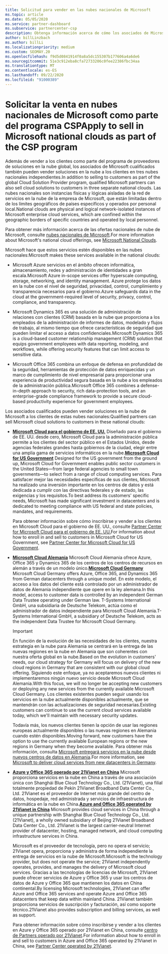 ```yaml
---
title: Solicitud para vender en las nubes nacionales de Microsoft
ms.topic: article
ms.date: 05/05/2020
ms.service: partner-dashboard
ms.subservice: partnercenter-csp
description: Obtenga información acerca de cómo los asociados de Microsoft en el programa proveedor de soluciones en la nube pueden vender a los clientes inscritos en nubes nacionales admitidas.
author: billLinzbach
ms.author: billLi
ms.localizationpriority: medium
ms.custom: SEOMAY.20
ms.openlocfilehash: f9d5d0841914f0a8a5dc155307b177606a4a6de6
ms.sourcegitcommit: 51e3c912eba8cfa72733206c0fee22386fbc34aa
ms.translationtype: MT
ms.contentlocale: es-ES
ms.lasthandoff: 09/22/2020
ms.locfileid: "91000389"
---
```

# <a name="apply-to-sell-in-microsoft-national-clouds-as-part-of-the-csp-program"></a><span data-ttu-id="e207b-103">Solicitar la venta en nubes nacionales de Microsoft como parte del programa CSP</span><span class="sxs-lookup"><span data-stu-id="e207b-103">Apply to sell in Microsoft national clouds as part of the CSP program</span></span>

<span data-ttu-id="e207b-104">Además de vender a los clientes como parte del programa de proveedores de soluciones en la nube global, los asociados de Microsoft cualificados también pueden vender soluciones en la nube a los clientes en tres nubes nacionales independientes.</span><span class="sxs-lookup"><span data-stu-id="e207b-104">In addition to selling to customers as part of the global Cloud Solution Provider program, qualified Microsoft partners can also sell cloud solutions to customers in three separate national clouds.</span></span> <span data-ttu-id="e207b-105">Las nubes nacionales son instancias físicas y lógicas aisladas de la red de servicios en la nube de la empresa de Microsoft, que están limitadas dentro de los límites geográficos de países específicos y operados por personal local.</span><span class="sxs-lookup"><span data-stu-id="e207b-105">National clouds are physical and logical network-isolated instances of Microsoft enterprise cloud services, which are confined within the geographic borders of specific countries and operated by local personnel.</span></span> 

<span data-ttu-id="e207b-106">Para obtener más información acerca de las ofertas nacionales de nube de Microsoft, consulte [nubes nacionales de Microsoft](https://www.microsoft.com/trustcenter/cloudservices/nationalcloud).</span><span class="sxs-lookup"><span data-stu-id="e207b-106">For more information about Microsoft's national cloud offerings, see [Microsoft National Clouds](https://www.microsoft.com/trustcenter/cloudservices/nationalcloud).</span></span>

<span data-ttu-id="e207b-107">Microsoft hace que estos servicios estén disponibles en las nubes nacionales:</span><span class="sxs-lookup"><span data-stu-id="e207b-107">Microsoft makes these services available in the national clouds:</span></span>

-   <span data-ttu-id="e207b-108">Microsoft Azure servicios en el ámbito ofrecen informática, almacenamiento, redes y administración de identidades a gran escala.</span><span class="sxs-lookup"><span data-stu-id="e207b-108">Microsoft Azure in-scope services offer hyperscale computing, storage, networking, and identity management.</span></span> <span data-ttu-id="e207b-109">Azure protege los datos en la nube con el nivel de seguridad, privacidad, control, cumplimiento y transparencia necesarios para el gobierno.</span><span class="sxs-lookup"><span data-stu-id="e207b-109">Azure safeguards data in the cloud at the government-required level of security, privacy, control, compliance, and transparency.</span></span>

-   <span data-ttu-id="e207b-110">Microsoft Dynamics 365 es una solución de administración de relaciones con clientes (CRM) basada en la nube que proporciona a los empleados de la administración de informes de datos, modelado y flujos de trabajo, al mismo tiempo que ofrece características de seguridad que pueden limitar el acceso a datos confidenciales.</span><span class="sxs-lookup"><span data-stu-id="e207b-110">Microsoft Dynamics 365 is a cloud-based customer relationship management (CRM) solution that equips government employees with data reporting, modeling, and workflows, while offering security features that can limit access to sensitive data.</span></span>

-   <span data-ttu-id="e207b-111">Microsoft Office 365 combina un enfoque de defensa en profundidad de la seguridad, herramientas de protección de datos enriquecidas y un marco de cumplimiento de nivel empresarial para proporcionar una experiencia de productividad segura basada en la nube a los empleados de la administración pública.</span><span class="sxs-lookup"><span data-stu-id="e207b-111">Microsoft Office 365 combines a defense-in-depth approach to security, rich data-protection tools, and an enterprise-grade compliance framework to provide a secure cloud-based productivity experience for government employees.</span></span>

<span data-ttu-id="e207b-112">Los asociados cualificados pueden vender soluciones en la nube de Microsoft a los clientes de estas nubes nacionales:</span><span class="sxs-lookup"><span data-stu-id="e207b-112">Qualified partners can sell Microsoft cloud solutions to customers in these national clouds:</span></span>

-   <span data-ttu-id="e207b-113">[**Microsoft Cloud para el gobierno de EE. UU.**](https://www.microsoft.com/trustcenter/cloudservices/nationalcloud#Microsoft_Cloud_for_US) Diseñado para el gobierno de EE. UU. desde cero, Microsoft Cloud para la administración pública permite a los clientes del sector público en el Estados Unidos, desde agencias federales grandes hasta gobiernos de la ciudad, elegir entre una amplia gama de servicios informáticos en la nube.</span><span class="sxs-lookup"><span data-stu-id="e207b-113">[**Microsoft Cloud for US Government**](https://www.microsoft.com/trustcenter/cloudservices/nationalcloud#Microsoft_Cloud_for_US) Designed for the US government from the ground up, Microsoft Cloud for Government enables public sector customers in the United States—from large federal agencies to small town governments—to select from a range of cloud computing services.</span></span> <span data-ttu-id="e207b-114">Para satisfacer mejor las necesidades específicas de sus clientes, Microsoft ha realizado una inversión importante en los centros de datos y está dedicada a cumplir con las directivas federales y de estado, las exigencias y los requisitos.</span><span class="sxs-lookup"><span data-stu-id="e207b-114">To best address its customers' specific needs, Microsoft has made significant investment in datacenters and is dedicated to meeting compliance with US federal and state policies, mandates, and requirements.</span></span> 

    <span data-ttu-id="e207b-115">Para obtener información sobre cómo inscribirse y vender a los clientes en Microsoft Cloud para el gobierno de EE. UU., consulte [Partner Center for Microsoft Cloud para el gobierno de EE. UU.](partner-center-for-microsoft-us-govt-cloud.md)</span><span class="sxs-lookup"><span data-stu-id="e207b-115">For information about how to enroll in and sell to customers in Microsoft Cloud for US Government, see [Partner Center for Microsoft Cloud for US Government](partner-center-for-microsoft-us-govt-cloud.md).</span></span>

-   <span data-ttu-id="e207b-116">[**Microsoft Cloud Alemania**](https://www.microsoft.com/trustcenter/cloudservices/nationalcloud#Microsoft_Cloud_Germany) Microsoft Cloud Alemania ofrece Azure, Office 365 y Dynamics 365 de los centros de los centros de recursos en alemán a través de un modelo único.</span><span class="sxs-lookup"><span data-stu-id="e207b-116">[**Microsoft Cloud Germany**](https://www.microsoft.com/trustcenter/cloudservices/nationalcloud#Microsoft_Cloud_Germany) Microsoft Cloud Germany offers Azure, Office 365, and Dynamics 365 from German datacenters through a unique model.</span></span> <span data-ttu-id="e207b-117">En este modelo, el acceso a los datos del cliente está controlado por un administrador de datos de Alemania independiente que opere en la ley alemana.</span><span class="sxs-lookup"><span data-stu-id="e207b-117">In this model, access to customer data is controlled by an independent German Data Trustee operating under German law.</span></span> <span data-ttu-id="e207b-118">T-Systems International GmbH, una subsidiaria de Deutsche Telekom, actúa como el administrador de datos independiente para Microsoft Cloud Alemania.</span><span class="sxs-lookup"><span data-stu-id="e207b-118">T-Systems International GmbH, a subsidiary of Deutsche Telekom, acts as the independent Data Trustee for Microsoft Cloud Germany.</span></span>

    > [!IMPORTANT]  
    > <span data-ttu-id="e207b-119">En función de la evolución de las necesidades de los clientes, nuestra estrategia en la nube para Alemania se centrará en la entrega de las nuevas regiones en la nube en Alemania que son coherentes con nuestra oferta global en la nube.</span><span class="sxs-lookup"><span data-stu-id="e207b-119">Based on the evolution in customers' needs, our cloud strategy for Germany will focus on delivery of the new cloud regions in Germany that are consistent with our global cloud offering.</span></span> <span data-ttu-id="e207b-120">Siguiendo este enfoque, ya no aceptaremos nuevos clientes ni implementaremos ningún nuevo servicio desde Microsoft Cloud Alemania.</span><span class="sxs-lookup"><span data-stu-id="e207b-120">With this focus, we will no longer be accepting new customers or deploying any new services from the currently available Microsoft Cloud Germany.</span></span> <span data-ttu-id="e207b-121">Los clientes existentes pueden seguir usando los servicios en la nube actualmente disponibles actualmente, que se mantendrán con las actualizaciones de seguridad necesarias.</span><span class="sxs-lookup"><span data-stu-id="e207b-121">Existing customers can continue to use the current cloud services available today, which we'll maintain with necessary security updates.</span></span>
    >  
    > <span data-ttu-id="e207b-122">Todavía más, los nuevos clientes tienen la opción de usar las regiones europeas actualmente disponibles o las nuevas regiones en Alemania cuando estén disponibles.</span><span class="sxs-lookup"><span data-stu-id="e207b-122">Moving forward, new customers have the option to use the currently available European regions or the new regions in Germany when they become available.</span></span> <span data-ttu-id="e207b-123">Para obtener más información, consulta [Microsoft entregará servicios en la nube desde nuevos centros de datos en Alemania](https://news.microsoft.com/europe/2018/08/31/microsoft-to-deliver-cloud-services-from-new-datacentres-in-germany-in-2019-to-meet-evolving-customer-needs/).</span><span class="sxs-lookup"><span data-stu-id="e207b-123">For more information, see [Microsoft to deliver cloud services from new datacenters in Germany](https://news.microsoft.com/europe/2018/08/31/microsoft-to-deliver-cloud-services-from-new-datacentres-in-germany-in-2019-to-meet-evolving-customer-needs/).</span></span>

    
-   <span data-ttu-id="e207b-124">[**Azure y Office 365 operado por 21Vianet en China**](https://www.microsoft.com/trustcenter/cloudservices/nationalcloud#Microsoft_Cloud_for_China) Microsoft proporciona servicios en la nube en China a través de una asociación única con Shanghái Blue Cloud Technology Co., Ltd. (21Vianet), una filial totalmente propiedad de Pekín 21Vianet Broadband Data Center Co., Ltd. 21Vianet es el proveedor de Internet más grande del centro de datos, hospedaje, red administrada y servicios de infraestructura de informática en la nube en China.</span><span class="sxs-lookup"><span data-stu-id="e207b-124">[**Azure and Office 365 operated by 21Vianet in China**](https://www.microsoft.com/trustcenter/cloudservices/nationalcloud#Microsoft_Cloud_for_China) Microsoft provides cloud services in China through a unique partnership with Shanghai Blue Cloud Technology Co., Ltd. (21Vianet), a wholly owned subsidiary of Beijing 21Vianet Broadband Data Center Co., Ltd. 21Vianet is the largest carrier-neutral Internet provider of datacenter, hosting, managed network, and cloud computing infrastructure services in China.</span></span> 

    <span data-ttu-id="e207b-125">Microsoft es el proveedor de tecnología, pero no opera el servicio; 21Vianet opera, proporciona y administra de forma independiente la entrega de servicios en la nube de Microsoft.</span><span class="sxs-lookup"><span data-stu-id="e207b-125">Microsoft is the technology provider, but does not operate the service; 21Vianet independently operates, provides, and manages the delivery of Microsoft cloud services.</span></span> <span data-ttu-id="e207b-126">Gracias a las tecnologías de licencias de Microsoft, 21Vianet puede ofrecer servicios de Azure y Office 365 y usar los centros de datos de Azure y Office 365 que mantienen los datos en China continental.</span><span class="sxs-lookup"><span data-stu-id="e207b-126">By licensing Microsoft technologies, 21Vianet can offer Azure and Office 365 services and operate Azure and Office 365 datacenters that keep data within mainland China.</span></span> <span data-ttu-id="e207b-127">21Vianet también proporciona servicios de suscripción y facturación, así como soporte técnico.</span><span class="sxs-lookup"><span data-stu-id="e207b-127">21Vianet also provides subscription and billing services, as well as support.</span></span>

    <span data-ttu-id="e207b-128">Para obtener información sobre cómo inscribirse y vender a los clientes en Azure y Office 365 operado por 21Vianet en China, consulte [centro de Partners operado por 21Vianet](/previous-versions/windows/it-pro/windows-home-server/ff357696(v=ws.11)).</span><span class="sxs-lookup"><span data-stu-id="e207b-128">For information about how to enroll in and sell to customers in Azure and Office 365 operated by 21Vianet in China, see [Partner Center operated by 21Vianet](/previous-versions/windows/it-pro/windows-home-server/ff357696(v=ws.11)).</span></span>